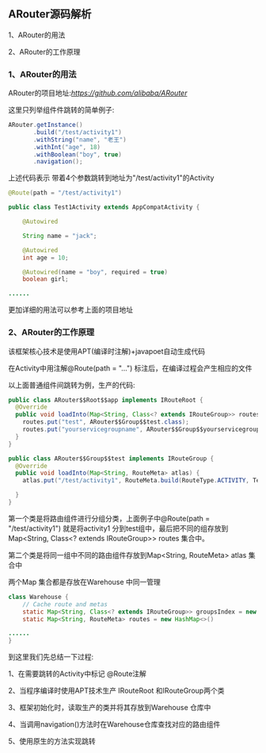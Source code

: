 ## ARouter源码解析

1、ARouter的用法

2、ARouter的工作原理

### 1、ARouter的用法

ARouter的项目地址:*https://github.com/alibaba/ARouter*

这里只列举组件件跳转的简单例子:

```java
ARouter.getInstance()
       .build("/test/activity1")
       .withString("name", "老王")
       .withInt("age", 18)
       .withBoolean("boy", true)
       .navigation();
```

上述代码表示 带着4个参数跳转到地址为"/test/activity1"的Activity

```java
@Route(path = "/test/activity1")

public class Test1Activity extends AppCompatActivity {

    @Autowired

    String name = "jack";

    @Autowired
    int age = 10;

    @Autowired(name = "boy", required = true)
    boolean girl;

......
```

更加详细的用法可以参考上面的项目地址

### 2、ARouter的工作原理

该框架核心技术是使用APT(编译时注解)+javapoet自动生成代码

在Activity中用注解@Route(path = "...") 标注后，在编译过程会产生相应的文件

以上面普通组件间跳转为例，生产的代码:

```java
public class ARouter$$Root$$app implements IRouteRoot {
  @Override
  public void loadInto(Map<String, Class<? extends IRouteGroup>> routes) {
    routes.put("test", ARouter$$Group$$test.class);
    routes.put("yourservicegroupname", ARouter$$Group$$yourservicegroupname.class);
  }
}
```

```java
public class ARouter$$Group$$test implements IRouteGroup {
  @Override
  public void loadInto(Map<String, RouteMeta> atlas) {
    atlas.put("/test/activity1", RouteMeta.build(RouteType.ACTIVITY, Test1Activity.class, "/test/activity1", "test", new java.util.HashMap<String, Integer>(){{ put("boy", 0);put("age", 3);put("name", 8);}}, -1, -2147483648));

  }
}
```

第一个类是将路由组件进行分组分类，上面例子中@Route(path = "/test/activity1") 就是将activity1 分到test组中，最后把不同的组存放到 Map<String, Class<? extends IRouteGroup>> routes 集合中。

第二个类是将同一组中不同的路由组件存放到Map<String, RouteMeta> atlas 集合中

两个Map 集合都是存放在Warehouse 中同一管理

```java
class Warehouse {
    // Cache route and metas
    static Map<String, Class<? extends IRouteGroup>> groupsIndex = new HashMap<>();
    static Map<String, RouteMeta> routes = new HashMap<>()

......
}
```

到这里我们先总结一下过程:

1、在需要跳转的Activity中标记 @Route注解

2、当程序编译时使用APT技术生产 IRouteRoot 和IRouteGroup两个类

3、框架初始化时，读取生产的类并将其存放到Warehouse 仓库中

4、当调用navigation()方法时在Warehouse仓库查找对应的路由组件

5、使用原生的方法实现跳转
